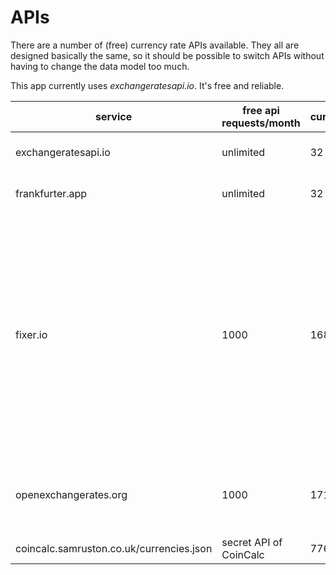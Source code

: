 # APIs

There are a number of (free) currency rate APIs available. They all are designed basically the same,
so it should be possible to switch APIs without having to change the data model too much.

This app currently uses *exchangeratesapi.io*. It's free and reliable.

service                                  | free api requests/month | currencies | updates                                        | data source
---------------------------------------- | ----------------------- | ---------- | ---------------------------------------------- | --------------------------------
exchangeratesapi.io                      | unlimited               |  32        | once/day                                       | European Central Bank
frankfurter.app                          | unlimited               |  32        | once/day                                       | European Central Bank
fixer.io                                 | 1000                    | 168        | hourly (free) or faster, depending on the plan | *"Exchange rate data delivered by the Fixer API is collected from over 15 reliable data sources, every minute. Sources include banks and financial data providers."*
openexchangerates.org                    | 1000                    | 171        | hourly (free) or faster, depending on the plan | *"collected from multiple reliable providers"*
coincalc.samruston.co.uk/currencies.json | secret API of CoinCalc  | 776        | ?                                              | ?
